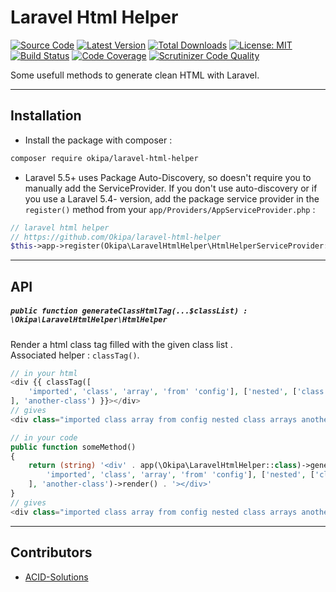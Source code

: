 # Laravel Html Helper

[![Source Code](https://img.shields.io/badge/source-okipa/laravel--html--helper-blue.svg)](https://github.com/Okipa/laravel-html-helper)
[![Latest Version](https://img.shields.io/github/release/okipa/laravel-html-helper.svg?style=flat-square)](https://github.com/Okipa/laravel-html-helper/releases)
[![Total Downloads](https://img.shields.io/packagist/dt/okipa/laravel-html-helper.svg?style=flat-square)](https://packagist.org/packages/okipa/laravel-html-helper)
[![License: MIT](https://img.shields.io/badge/License-MIT-blue.svg)](https://opensource.org/licenses/MIT)
[![Build Status](https://scrutinizer-ci.com/g/Okipa/laravel-html-helper/badges/build.png?b=master)](https://scrutinizer-ci.com/g/Okipa/laravel-html-helper/build-status/master)
[![Code Coverage](https://scrutinizer-ci.com/g/Okipa/laravel-html-helper/badges/coverage.png?b=master)](https://scrutinizer-ci.com/g/Okipa/laravel-html-helper/?branch=master)
[![Scrutinizer Code Quality](https://scrutinizer-ci.com/g/Okipa/laravel-html-helper/badges/quality-score.png?b=master)](https://scrutinizer-ci.com/g/Okipa/laravel-html-helper/?branch=master)

Some usefull methods to generate clean HTML with Laravel.

------------------------------------------------------------------------------------------------------------------------

## Installation

- Install the package with composer :
```bash
composer require okipa/laravel-html-helper
```

- Laravel 5.5+ uses Package Auto-Discovery, so doesn't require you to manually add the ServiceProvider.
If you don't use auto-discovery or if you use a Laravel 5.4- version, add the package service provider in the `register()` method from your `app/Providers/AppServiceProvider.php` :
```php
// laravel html helper
// https://github.com/Okipa/laravel-html-helper
$this->app->register(Okipa\LaravelHtmlHelper\HtmlHelperServiceProvider::class);
```

------------------------------------------------------------------------------------------------------------------------

## API

##### `public function generateClassHtmlTag(...$classList) : \Okipa\LaravelHtmlHelper\HtmlHelper`
Render a html class tag filled with the given class list .  
Associated helper : `classTag()`.

```php
// in your html
<div {{ classTag([
    'imported', 'class', 'array', 'from' 'config'], ['nested', ['class', 'arrays']
], 'another-class') }}></div>
// gives
<div class="imported class array from config nested class arrays another-class"></div>

// in your code
public function someMethod()
{
    return (string) '<div' . app(\Okipa\LaravelHtmlHelper::class)->generateClassHtmlTag([
        'imported', 'class', 'array', 'from' 'config'], ['nested', ['class', 'arrays']
    ], 'another-class')->render() . '></div>'
}
// gives
<div class="imported class array from config nested class arrays another-class"></div>
```

------------------------------------------------------------------------------------------------------------------------

## Contributors

- [ACID-Solutions](https://github.com/ACID-Solutions)
